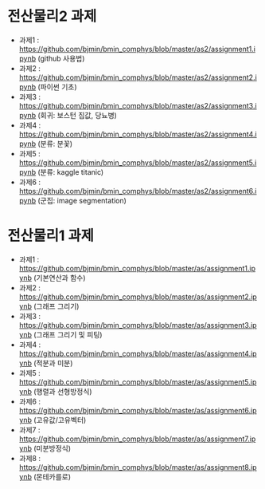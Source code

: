# 전산물리2 과제

* 과제1 : https://github.com/bjmin/bmin_comphys/blob/master/as2/assignment1.ipynb (github 사용법)
* 과제2 : https://github.com/bjmin/bmin_comphys/blob/master/as2/assignment2.ipynb (파이썬 기초)
* 과제3 : https://github.com/bjmin/bmin_comphys/blob/master/as2/assignment3.ipynb (회귀: 보스턴 집값, 당뇨병)
* 과제4 : https://github.com/bjmin/bmin_comphys/blob/master/as2/assignment4.ipynb (분류: 분꽃)
* 과제5 : https://github.com/bjmin/bmin_comphys/blob/master/as2/assignment5.ipynb (분류: kaggle titanic)
* 과제6 : https://github.com/bjmin/bmin_comphys/blob/master/as2/assignment6.ipynb (군집: image segmentation)



# 전산물리1 과제

* 과제1 : https://github.com/bjmin/bmin_comphys/blob/master/as/assignment1.ipynb (기본연산과 함수)
* 과제2 : https://github.com/bjmin/bmin_comphys/blob/master/as/assignment2.ipynb (그래프 그리기)
* 과제3 : https://github.com/bjmin/bmin_comphys/blob/master/as/assignment3.ipynb (그래프 그리기 및 피팅)
* 과제4 : https://github.com/bjmin/bmin_comphys/blob/master/as/assignment4.ipynb (적분과 미분)
* 과제5 : https://github.com/bjmin/bmin_comphys/blob/master/as/assignment5.ipynb (행렬과 선형방정식)
* 과제6 : https://github.com/bjmin/bmin_comphys/blob/master/as/assignment6.ipynb (고유값/고유벡터)
* 과제7 : https://github.com/bjmin/bmin_comphys/blob/master/as/assignment7.ipynb (미분방정식)
* 과제8 : https://github.com/bjmin/bmin_comphys/blob/master/as/assignment8.ipynb (몬테카를로)

